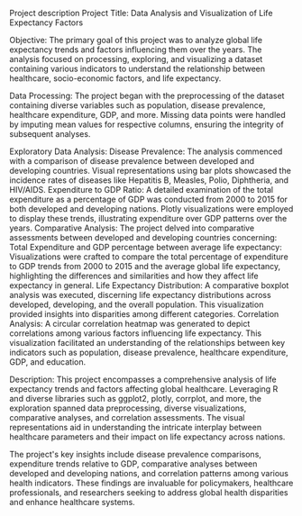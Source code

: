 Project description
Project Title: Data Analysis and Visualization of Life Expectancy Factors

Objective:
The primary goal of this project was to analyze global life expectancy trends and factors influencing them over the years. The analysis focused on processing, exploring, and visualizing a dataset containing various indicators to understand the relationship between healthcare, socio-economic factors, and life expectancy.

Data Processing:
The project began with the preprocessing of the dataset containing diverse variables such as population, disease prevalence, healthcare expenditure, GDP, and more. Missing data points were handled by imputing mean values for respective columns, ensuring the integrity of subsequent analyses.

Exploratory Data Analysis:
Disease Prevalence: The analysis commenced with a comparison of disease prevalence between developed and developing countries. Visual representations using bar plots showcased the incidence rates of diseases like Hepatitis B, Measles, Polio, Diphtheria, and HIV/AIDS.
Expenditure to GDP Ratio: A detailed examination of the total expenditure as a percentage of GDP was conducted from 2000 to 2015 for both developed and developing nations. Plotly visualizations were employed to display these trends, illustrating expenditure over GDP patterns over the years.
Comparative Analysis:
The project delved into comparative assessments between developed and developing countries concerning:
Total Expenditure and GDP percentage between average life expectancy: Visualizations were crafted to compare the total percentage of expenditure to GDP trends from 2000 to 2015 and the average global life expectancy, highlighting the differences and similarities and how they affect life expectancy in general.
Life Expectancy Distribution: A comparative boxplot analysis was executed, discerning life expectancy distributions across developed, developing, and the overall population. This visualization provided insights into disparities among different categories.
Correlation Analysis:
A circular correlation heatmap was generated to depict correlations among various factors influencing life expectancy. This visualization facilitated an understanding of the relationships between key indicators such as population, disease prevalence, healthcare expenditure, GDP, and education.

Description:
This project encompasses a comprehensive analysis of life expectancy trends and factors affecting global healthcare. Leveraging R and diverse libraries such as ggplot2, plotly, corrplot, and more, the exploration spanned data preprocessing, diverse visualizations, comparative analyses, and correlation assessments. The visual representations aid in understanding the intricate interplay between healthcare parameters and their impact on life expectancy across nations.

The project's key insights include disease prevalence comparisons, expenditure trends relative to GDP, comparative analyses between developed and developing nations, and correlation patterns among various health indicators. These findings are invaluable for policymakers, healthcare professionals, and researchers seeking to address global health disparities and enhance healthcare systems.
